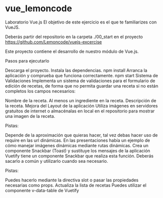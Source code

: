# vue_lemoncode
Laboratorio Vue.js
El objetivo de este ejercicio es el que te familiarizes con VueJS.

Deberás partir del repositorio en la carpeta ./00_start en el proyecto https://github.com/Lemoncode/vuejs-excercise

Este proyecto contiene el desarrollo de nuestro módulo de Vue.js.

Pasos para ejecutarlo

Descarga el proyecto.
Instala las dependencias.
npm install
Arranca la aplicación y comprueba que funciona correctamente.
npm start
Sistema de Validaciones
Implementa un sistema de validaciones para el formulario de edición de recetas, de forma que no permita guardar una receta si no están completos los campos necesarios:

Nombre de la receta.
Al menos un ingrediente en la receta.
Descripción de la receta.
Mejora del Layout de la aplicación
Utiliza imágenes en servidores gratuitos de internet o almacénalas en local en el repositorio para mostrar una imagen de la receta.

Pistas:

Depende de la aproximación que quieras hacer, tal vez debas hacer uso de require en las url dinámicas. En las presentaciones había un ejemplo de cómo manejar imágenes dinámicas mediante rutas dinámicas.
Crea un componente Snackbar (Toast) y sustituye los mensajes de la aplicación
Vuetify tiene un componente Snackbar que realiza esta función. Deberás sacarlo a común y utilizarlo cuando sea necesario.

Pistas:

Puedes hacerlo mediante la directiva slot o pasar las propiedades necesarias como props.
Actualiza la lista de recetas
Puedes utilizar el componente v-data-table de Vuetify
